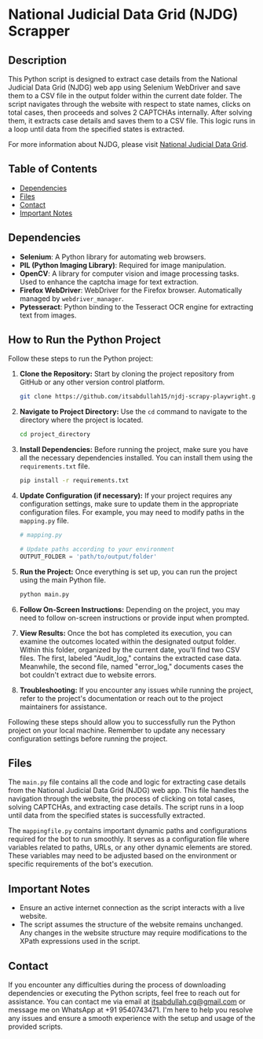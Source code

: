 # National Judicial Data Grid (NJDG) Scrapper

## Description

This Python script is designed to extract case details from the National Judicial Data Grid (NJDG) web app using Selenium WebDriver and save them to a CSV file in the output folder within the current date folder. The script navigates through the website with respect to state names, clicks on total cases, then proceeds and solves 2 CAPTCHAs internally. After solving them, it extracts case details and saves them to a CSV file. This logic runs in a loop until data from the specified states is extracted.

For more information about NJDG, please visit [National Judicial Data Grid](https://njdg.ecourts.gov.in/).


## Table of Contents

- [Dependencies](#dependencies)
- [Files](#files)
- [Contact](#contact)
- [Important Notes](#important-notes)

## Dependencies

- **Selenium**: A Python library for automating web browsers.
- **PIL (Python Imaging Library)**: Required for image manipulation.
- **OpenCV**: A library for computer vision and image processing tasks. Used to enhance the captcha image for text extraction.
- **Firefox WebDriver**: WebDriver for the Firefox browser. Automatically managed by `webdriver_manager`.
- **Pytesseract**: Python binding to the Tesseract OCR engine for extracting text from images.


## How to Run the Python Project

Follow these steps to run the Python project:

1. **Clone the Repository:** Start by cloning the project repository from GitHub or any other version control platform.

    ```bash
    git clone https://github.com/itsabdullah15/njdj-scrapy-playwright.git
    ```

2. **Navigate to Project Directory:** Use the `cd` command to navigate to the directory where the project is located.

    ```bash
    cd project_directory
    ```

3. **Install Dependencies:** Before running the project, make sure you have all the necessary dependencies installed. You can install them using the `requirements.txt` file.

    ```bash
    pip install -r requirements.txt
    ```

4. **Update Configuration (if necessary):** If your project requires any configuration settings, make sure to update them in the appropriate configuration files. For example, you may need to modify paths in the `mapping.py` file.

    ```python
    # mapping.py

    # Update paths according to your environment
    OUTPUT_FOLDER = 'path/to/output/folder'
    ```

5. **Run the Project:** Once everything is set up, you can run the project using the main Python file. 

    ```bash
    python main.py
    ```

6. **Follow On-Screen Instructions:** Depending on the project, you may need to follow on-screen instructions or provide input when prompted.

7. **View Results:** Once the bot has completed its execution, you can examine the outcomes located within the designated output folder. Within this folder, organized by the current date, you'll find two CSV files. The first, labeled "Audit_log," contains the extracted case data. Meanwhile, the second file, named "error_log," documents cases the bot couldn't extract due to website errors.

8. **Troubleshooting:** If you encounter any issues while running the project, refer to the project's documentation or reach out to the project maintainers for assistance.

Following these steps should allow you to successfully run the Python project on your local machine. Remember to update any necessary configuration settings before running the project.


## Files

The `main.py` file contains all the code and logic for extracting case details from the National Judicial Data Grid (NJDG) web app. This file handles the navigation through the website, the process of clicking on total cases, solving CAPTCHAs, and extracting case details. The script runs in a loop until data from the specified states is successfully extracted.

The `mappingfile.py` contains important dynamic paths and configurations required for the bot to run smoothly. It serves as a configuration file where variables related to paths, URLs, or any other dynamic elements are stored. These variables may need to be adjusted based on the environment or specific requirements of the bot's execution.


## Important Notes

- Ensure an active internet connection as the script interacts with a live website.
- The script assumes the structure of the website remains unchanged. Any changes in the website structure may require modifications to the XPath expressions used in the script.


## Contact

If you encounter any difficulties during the process of downloading dependencies or executing the Python scripts, feel free to reach out for assistance. You can contact me via email at itsabdullah.cg@gmail.com or message me on WhatsApp at +91 9540743471. I'm here to help you resolve any issues and ensure a smooth experience with the setup and usage of the provided scripts.
